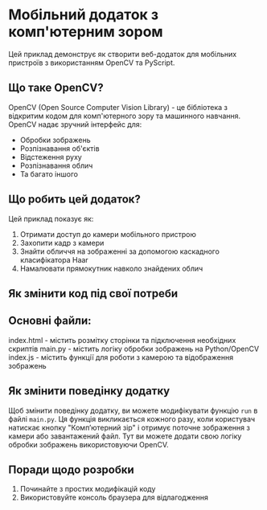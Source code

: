 # Мобільний додаток з комп'ютерним зором

Цей приклад демонструє як створити веб-додаток для мобільних пристроїв з використанням OpenCV та PyScript.

## Що таке OpenCV?

OpenCV (Open Source Computer Vision Library) - це бібліотека з відкритим кодом для комп'ютерного зору та машинного навчання. OpenCV надає зручний інтерфейс для:

- Обробки зображень
- Розпізнавання об'єктів
- Відстеження руху
- Розпізнавання облич
- Та багато іншого

## Що робить цей додаток?

Цей приклад показує як:
1. Отримати доступ до камери мобільного пристрою
2. Захопити кадр з камери
3. Знайти обличчя на зображенні за допомогою каскадного класифікатора Haar
4. Намалювати прямокутник навколо знайдених облич

## Як змінити код під свої потреби

## Основні файли:

index.html - містить розмітку сторінки та підключення необхідних скриптів
main.py - містить логіку обробки зображень на Python/OpenCV
index.js - містить функції для роботи з камерою та відображення зображень

## Як змінити поведінку додатку

Щоб змінити поведінку додатку, ви можете модифікувати функцію `run` в файлі `main.py`. Ця функція викликається кожного разу, коли користувач натискає кнопку "Компʼютерний зір" і отримує поточне зображення з камери або завантажений файл. Тут ви можете додати свою логіку обробки зображень використовуючи OpenCV.

## Поради щодо розробки

1. Починайте з простих модифікацій коду
2. Використовуйте консоль браузера для відлагодження


